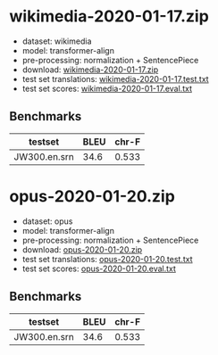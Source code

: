 # wikimedia-2020-01-17.zip

* dataset: wikimedia
* model: transformer-align
* pre-processing: normalization + SentencePiece
* download: [wikimedia-2020-01-17.zip](https://object.pouta.csc.fi/OPUS-MT-models/en-srn/wikimedia-2020-01-17.zip)
* test set translations: [wikimedia-2020-01-17.test.txt](https://object.pouta.csc.fi/OPUS-MT-models/en-srn/wikimedia-2020-01-17.test.txt)
* test set scores: [wikimedia-2020-01-17.eval.txt](https://object.pouta.csc.fi/OPUS-MT-models/en-srn/wikimedia-2020-01-17.eval.txt)

## Benchmarks

| testset               | BLEU  | chr-F |
|-----------------------|-------|-------|
| JW300.en.srn 	| 34.6 	| 0.533 |

# opus-2020-01-20.zip

* dataset: opus
* model: transformer-align
* pre-processing: normalization + SentencePiece
* download: [opus-2020-01-20.zip](https://object.pouta.csc.fi/OPUS-MT-models/en-srn/opus-2020-01-20.zip)
* test set translations: [opus-2020-01-20.test.txt](https://object.pouta.csc.fi/OPUS-MT-models/en-srn/opus-2020-01-20.test.txt)
* test set scores: [opus-2020-01-20.eval.txt](https://object.pouta.csc.fi/OPUS-MT-models/en-srn/opus-2020-01-20.eval.txt)

## Benchmarks

| testset               | BLEU  | chr-F |
|-----------------------|-------|-------|
| JW300.en.srn 	| 34.6 	| 0.533 |

